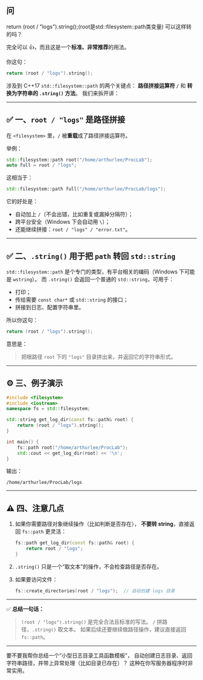 ## 问  
 return (root / "logs").string();(root是std::filesystem::path类变量)
可以这样转的吗？

完全可以 👍，而且这是一个**标准、非常推荐**的用法。

你这句：

```cpp
return (root / "logs").string();
```

涉及到 C++17 `std::filesystem::path` 的两个关键点：
**路径拼接运算符 `/`** 和 **转换为字符串的 `.string()` 方法**。
我们来拆开讲：

---

## ✅ 一、`root / "logs"` 是路径拼接

在 `<filesystem>` 里，`/` 被**重载**成了路径拼接运算符。

举例：

```cpp
std::filesystem::path root("/home/arthurlee/ProcLab");
auto full = root / "logs";
```

这相当于：

```cpp
std::filesystem::path full("/home/arthurlee/ProcLab/logs");
```

它的好处是：

* 自动加上 `/`（不会出错，比如重复或漏掉分隔符）；
* 跨平台安全（Windows 下会自动用 `\`）；
* 还能继续拼接：`root / "logs" / "error.txt"`。

---

## ✅ 二、`.string()` 用于把 `path` 转回 `std::string`

`std::filesystem::path` 是个专门的类型，有平台相关的编码（Windows 下可能是 `wstring`）。
而 `.string()` 会返回一个普通的 `std::string`，可用于：

* 打印；
* 传给需要 `const char*` 或 `std::string` 的接口；
* 拼接到日志、配置字符串里。

所以你这句：

```cpp
return (root / "logs").string();
```

意思是：

> 把根路径 `root` 下的 `"logs"` 目录拼出来，并返回它的字符串形式。

---

## ⚙️ 三、例子演示

```cpp
#include <filesystem>
#include <iostream>
namespace fs = std::filesystem;

std::string get_log_dir(const fs::path& root) {
    return (root / "logs").string();
}

int main() {
    fs::path root("/home/arthurlee/ProcLab");
    std::cout << get_log_dir(root) << '\n';
}
```

输出：

```
/home/arthurlee/ProcLab/logs
```

---

## ⚠️ 四、注意几点

1. 如果你需要路径对象继续操作（比如判断是否存在），
   **不要转 string**，直接返回 `fs::path` 更灵活：

   ```cpp
   fs::path get_log_dir(const fs::path& root) {
       return root / "logs";
   }
   ```

2. `.string()` 只是一个“取文本”的操作，不会检查路径是否存在。

3. 如果要访问文件：

   ```cpp
   fs::create_directories(root / "logs");  // 自动创建 logs 目录
   ```

---

✅ **总结一句话：**

> `(root / "logs").string()` 是完全合法且标准的写法。
> `/` 拼路径，`.string()` 取文本。
> 如果后续还要继续做路径操作，建议直接返回 `fs::path`。

---

要不要我帮你总结一个“小型日志目录工具函数模板”，
自动创建日志目录、返回字符串路径，并带上异常处理（比如目录已存在）？
这种在你写服务器程序时非常实用。
